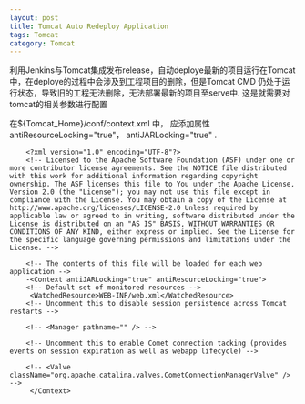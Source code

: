 ```yaml
---
layout: post
title: Tomcat Auto Redeploy Application
tags: Tomcat 
category: Tomcat
---
```



利用Jenkins与Tomcat集成发布release，自动deploye最新的项目运行在Tomcat中，在deploye的过程中会涉及到工程项目的删除，但是Tomcat CMD 仍处于运行状态，导致旧的工程无法删除，无法部署最新的项目至serve中. 这是就需要对tomcat的相关参数进行配置






在${Tomcat_Home}/conf/context.xml 中， 应添加属性antiResourceLocking="true"， antiJARLocking="true" .

>       

        <?xml version="1.0" encoding="UTF-8"?>
        <!-- Licensed to the Apache Software Foundation (ASF) under one or more contributor license agreements. See the NOTICE file distributed with this work for additional information regarding copyright ownership. The ASF licenses this file to You under the Apache License, Version 2.0 (the "License"); you may not use this file except in compliance with the License. You may obtain a copy of the License at http://www.apache.org/licenses/LICENSE-2.0 Unless required by applicable law or agreed to in writing, software distributed under the License is distributed on an "AS IS" BASIS, WITHOUT WARRANTIES OR CONDITIONS OF ANY KIND, either express or implied. See the License for the specific language governing permissions and limitations under the License. -->
        
        <!-- The contents of this file will be loaded for each web application -->
        -<Context antiJARLocking="true" antiResourceLocking="true"> 
        <!-- Default set of monitored resources -->
         <WatchedResource>WEB-INF/web.xml</WatchedResource> 
        <!-- Uncomment this to disable session persistence across Tomcat restarts -->
         
        <!-- <Manager pathname="" /> -->
         
        <!-- Uncomment this to enable Comet connection tacking (provides events on session expiration as well as webapp lifecycle) -->
         
        <!-- <Valve className="org.apache.catalina.valves.CometConnectionManagerValve" /> -->
         </Context>

